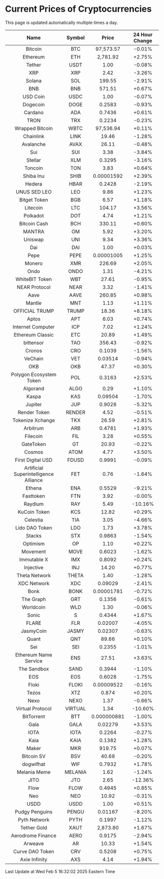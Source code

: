 # Current Prices of Cryptocurrencies
This page is updated automatically multiple times a day.

| Name | Symbol | Price | 24 Hour Change |
| :---: |:---:| :---: | :---: |
| Bitcoin | BTC | 97,573.57 | -0.01% |
| Ethereum | ETH | 2,781.92 | +2.75% |
| Tether | USDT | 1.00 | -0.08% |
| XRP | XRP | 2.42 | -3.26% |
| Solana | SOL | 199.55 | -2.91% |
| BNB | BNB | 571.51 | +0.67% |
| USD Coin | USDC | 1.00 | -0.07% |
| Dogecoin | DOGE | 0.2583 | -0.93% |
| Cardano | ADA | 0.7436 | +0.61% |
| TRON | TRX | 0.2234 | -0.23% |
| Wrapped Bitcoin | WBTC | 97,536.94 | +0.11% |
| Chainlink | LINK | 19.46 | -1.28% |
| Avalanche | AVAX | 26.11 | -0.48% |
| Sui | SUI | 3.38 | -3.84% |
| Stellar | XLM | 0.3295 | -3.16% |
| Toncoin | TON | 3.83 | +0.64% |
| Shiba Inu | SHIB | 0.00001592 | +2.39% |
| Hedera | HBAR | 0.2428 | -2.19% |
| UNUS SED LEO | LEO | 9.86 | +1.23% |
| Bitget Token | BGB | 6.57 | +1.18% |
| Litecoin | LTC | 104.17 | +3.56% |
| Polkadot | DOT | 4.74 | +1.21% |
| Bitcoin Cash | BCH | 330.11 | +0.60% |
| MANTRA | OM | 5.92 | +3.20% |
| Uniswap | UNI | 9.34 | +3.36% |
| Dai | DAI | 1.00 | +0.03% |
| Pepe | PEPE | 0.00001005 | +1.25% |
| Monero | XMR | 226.69 | +2.05% |
| Ondo | ONDO | 1.31 | -4.21% |
| WhiteBIT Token | WBT | 27.61 | -0.95% |
| NEAR Protocol | NEAR | 3.32 | -1.41% |
| Aave | AAVE | 260.85 | +0.98% |
| Mantle | MNT | 1.13 | +1.11% |
| OFFICIAL TRUMP | TRUMP | 18.36 | +8.18% |
| Aptos | APT | 6.03 | +0.74% |
| Internet Computer | ICP | 7.02 | +1.24% |
| Ethereum Classic | ETC | 20.89 | +1.49% |
| bittensor | TAO | 356.43 | -0.92% |
| Cronos | CRO | 0.1039 | -1.56% |
| VeChain | VET | 0.03514 | -0.94% |
| OKB | OKB | 47.37 | +0.30% |
| Polygon Ecosystem Token | POL | 0.3163 | +2.53% |
| Algorand | ALGO | 0.29 | +1.10% |
| Kaspa | KAS | 0.09504 | -1.70% |
| Jupiter | JUP | 0.9028 | -5.32% |
| Render Token | RENDER | 4.52 | -0.51% |
| Tokenize Xchange | TKX | 26.59 | +2.81% |
| Arbitrum | ARB | 0.4781 | +1.93% |
| Filecoin | FIL | 3.28 | +0.55% |
| GateToken | GT | 20.93 | -0.22% |
| Cosmos | ATOM | 4.77 | +3.50% |
| First Digital USD | FDUSD | 0.9991 | -0.09% |
| Artificial Superintelligence Alliance | FET | 0.76 | -1.64% |
| Ethena | ENA | 0.5529 | -9.21% |
| Fasttoken | FTN | 3.92 | -0.00% |
| Raydium | RAY | 5.49 | -10.16% |
| KuCoin Token | KCS | 12.82 | +0.29% |
| Celestia | TIA | 3.05 | -4.66% |
| Lido DAO Token | LDO | 1.73 | +3.78% |
| Stacks | STX | 0.9863 | -1.54% |
| Optimism | OP | 1.10 | +0.22% |
| Movement | MOVE | 0.6023 | -1.62% |
| Immutable X | IMX | 0.8092 | +0.24% |
| Injective | INJ | 14.20 | +0.77% |
| Theta Network | THETA | 1.40 | -1.28% |
| XDC Network | XDC | 0.09029 | -2.41% |
| Bonk | BONK | 0.00001781 | -0.72% |
| The Graph | GRT | 0.1356 | -0.61% |
| Worldcoin | WLD | 1.30 | -0.06% |
| Sonic | S | 0.4344 | +1.67% |
| FLARE | FLR | 0.02007 | -4.05% |
| JasmyCoin | JASMY | 0.02307 | -0.63% |
| Quant | QNT | 89.66 | +0.10% |
| Sei | SEI | 0.2355 | -1.01% |
| Ethereum Name Service | ENS | 27.51 | +3.63% |
| The Sandbox | SAND | 0.3944 | -1.10% |
| EOS | EOS | 0.6028 | -1.75% |
| Floki | FLOKI | 0.00009522 | -0.16% |
| Tezos | XTZ | 0.874 | +0.20% |
| Nexo | NEXO | 1.37 | -0.66% |
| Virtual Protocol | VIRTUAL | 1.34 | -10.60% |
| BitTorrent | BTT | 0.000000881 | -1.00% |
| Gala | GALA | 0.02279 | +3.53% |
| IOTA | IOTA | 0.2264 | -0.27% |
| Kaia | KAIA | 0.1382 | +1.28% |
| Maker | MKR | 919.75 | +0.07% |
| Bitcoin SV | BSV | 40.68 | -0.20% |
| dogwifhat | WIF | 0.7932 | +1.78% |
| Melania Meme | MELANIA | 1.62 | -1.24% |
| JITO | JTO | 2.65 | -12.36% |
| Flow | FLOW | 0.4945 | +0.85% |
| Neo | NEO | 10.92 | -0.31% |
| USDD | USDD | 1.00 | +0.51% |
| Pudgy Penguins | PENGU | 0.01167 | -8.20% |
| Pyth Network | PYTH | 0.1997 | -1.12% |
| Tether Gold | XAUT | 2,873.80 | +1.67% |
| Aerodrome Finance | AERO | 0.9175 | -2.94% |
| Arweave | AR | 10.33 | +1.54% |
| Curve DAO Token | CRV | 0.5208 | +0.75% |
| Axie Infinity | AXS | 4.14 | +1.94% |

Last Update at Wed Feb  5 16:32:02 2025 Eastern Time